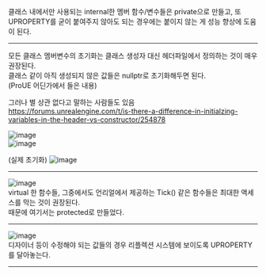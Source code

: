 
클래스 내에서만 사용되는 internal한 멤버 함수/변수들은 private으로 만들고,
또 UPROPERTY를 굳이 붙여주지 않아도 되는 경우에는 붙이지 않는 게 성능 향상에 도움이 된다.  
  
---
  
모든 클래스 멤버변수의 초기화는 클래스 생성자 대신 헤더파일에서 정의하는 것이 매우 권장된다.  
클래스 같이 아직 생성되지 않은 값들은 nullptr로 초기화해두면 된다.  
(ProUE 어딘가에서 들은 내용)  

그러나 별 상관 없다고 말하는 사람들도 있음  
https://forums.unrealengine.com/t/is-there-a-difference-in-initialzing-variables-in-the-header-vs-constructor/254878  

![image](https://user-images.githubusercontent.com/63915665/174269134-38eb4b64-1313-4ed2-b565-147d3d242d75.png)  
![image](https://user-images.githubusercontent.com/63915665/174267499-75756ae9-f94c-4bac-b5da-5a525e040fbb.png)
  
(실제 초기화)
![image](https://user-images.githubusercontent.com/63915665/174269234-bd96955a-9b01-44a0-8fc3-e1ea4ec8fe28.png)  

---
  
![image](https://user-images.githubusercontent.com/63915665/174268345-fe142169-7732-4d5b-9a80-77f361eae42e.png)  
virtual 한 함수들, 그중에서도 언리얼에서 제공하는 Tick() 같은 함수들은 최대한 액세스를 막는 것이 권장된다.  
때문에 여기서는 protected로 만들었다.  
  
---
  
![image](https://user-images.githubusercontent.com/63915665/174268625-cab5d30d-45f9-4830-b9db-63b6b62c6ba0.png)  
디자이너 등이 수정해야 되는 값들의 경우 리플렉션 시스템에 보이도록 UPROPERTY를 달아놓는다.  
  
---
  

